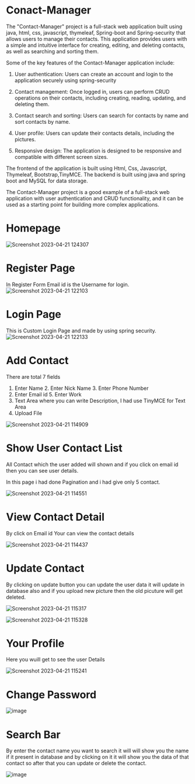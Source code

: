 # Conact-Manager
The "Contact-Manager" project is a full-stack web application built using java, html, css, javascript, thymeleaf, Spring-boot and Spring-security that allows users to manage their contacts. This application provides users with a simple and intuitive interface for creating, editing, and deleting contacts, as well as searching and sorting them.

Some of the key features of the Contact-Manager application include:

1. User authentication: Users can create an account and login to the application securely using spring-security

2. Contact management: Once logged in, users can perform CRUD operations on their contacts, including creating, reading, updating, and deleting them.

3. Contact search and sorting: Users can search for contacts by name and sort contacts by name.

4. User profile: Users can update their contacts details, including the pictures.

5. Responsive design: The application is designed to be responsive and compatible with different screen sizes.

The frontend of the application is built using Html, Css, Javascript, Thymeleaf, Bootstrap,TinyMCE. The backend is built using java and spring boot and MySQL for data storage.

The Contact-Manager project is a good example of a full-stack web application with user authentication and CRUD functionality, and it can be used as a starting point for building more complex applications.

# Homepage

![Screenshot 2023-04-21 124307](https://user-images.githubusercontent.com/100328979/233766917-b16aff62-67a7-481f-b19c-de5184c8e9ec.png)

# Register Page

In Register Form Email id is the Username for login.
![Screenshot 2023-04-21 122103](https://user-images.githubusercontent.com/100328979/233571997-d2b2af51-4c41-4552-845e-e1a132bca778.png)

# Login Page 

This is Custom Login Page and made by using spring security.
![Screenshot 2023-04-21 122133](https://user-images.githubusercontent.com/100328979/233630725-03cb29a7-1ef3-4cbd-a572-8afa756d2ac8.png)

# Add Contact

There are total 7 fields 
1. Enter Name 2. Enter Nick Name 3. Enter Phone Number 
4. Enter Email id 5. Enter Work
6. Text Area where you can write Description, I had use TinyMCE for Text Area
7. Upload File

![Screenshot 2023-04-21 114909](https://user-images.githubusercontent.com/100328979/233557311-83321957-3ae5-4b01-8a79-41607a8a921c.png)


# Show User Contact List

All Contact which the user added will shown and if you click on email id then you can see user details.

In this page i had done Pagination and i had give only 5 contact. 

![Screenshot 2023-04-21 114551](https://user-images.githubusercontent.com/100328979/233558078-7f0b8948-a42b-415e-830f-57be3e0d345e.png)


# View Contact Detail

By click on Email id Your can view the contact details 

![Screenshot 2023-04-21 114437](https://user-images.githubusercontent.com/100328979/233556562-8060f62b-8004-435d-b37b-8b3d3aaca15e.png)


# Update Contact

By clicking on update button you can update the user data it will update in database also and if you upload new picture then the old picuture will get deleted.

![Screenshot 2023-04-21 115317](https://user-images.githubusercontent.com/100328979/233561722-aaf2c7c4-5be0-4582-9cd3-fda3202f9b9d.png)


![Screenshot 2023-04-21 115328](https://user-images.githubusercontent.com/100328979/233560690-206182eb-31ac-4af8-9f0b-e08085616667.png)


# Your Profile

Here you wuill get to see the user Details 

![Screenshot 2023-04-21 115241](https://user-images.githubusercontent.com/100328979/233573085-34d0ca6a-753a-4669-96d7-ea7fca8f5f27.png)

# Change Password
![image](https://user-images.githubusercontent.com/100328979/234257761-0825b26c-8d00-451e-bd2e-bc1446a641f2.png)


# Search Bar

By enter the contact name you want to search it will will show you the name if it present in database and by clicking on it it will show you the data of that contact so after that you can update or delete the contact.

![image](https://user-images.githubusercontent.com/100328979/234490075-05dc54be-3e80-4464-8eae-7ea96b4d6868.png)


















